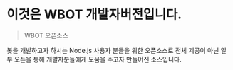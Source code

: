 # 이것은 WBOT 개발자버전입니다.

> WBOT 오픈소스

봇을 개발하고자 하시는 Node.js 사용자 분들을 위한 오픈소스로
전체 제공이 아닌 일부 오픈을 통해 개발자분들에게 도움을 주고자 만들어진 소스입니다.
